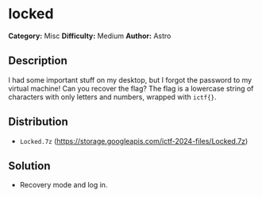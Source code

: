 # locked
**Category:** Misc
**Difficulty:** Medium
**Author:** Astro

## Description

I had some important stuff on my desktop, but I forgot the password to my virtual machine! Can you recover the flag? The flag is a lowercase string of characters with only letters and numbers, wrapped with `ictf{}`.

## Distribution

- `Locked.7z` (https://storage.googleapis.com/ictf-2024-files/Locked.7z)

## Solution

- Recovery mode and log in.
